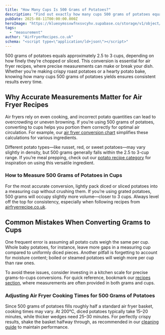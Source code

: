 ```yaml
---
title: "How Many Cups Is 500 Grams of Potatoes?"
description: "Find out exactly how many cups 500 grams of potatoes equals for perfect air fryer recipes every time. No more guesswork!"
pubDate: 2025-08-11T00:00:00.000Z
heroImage: "https://klueoymssxwfnxsvcyhv.supabase.co/storage/v1/object/public/md/how-many-cups-is-500-grams-of-potatoes-e9641809.webp"
tags:
  - "measurement"
author: "AirFryerRecipes.co.uk"
schema: "<script type=\"application/ld+json\"></script>"
---
```


<p>500 grams of potatoes equals approximately 2.5 to 3 cups, depending on how finely they’re chopped or sliced. This conversion is essential for air fryer recipes, where precise measurements can make or break your dish. Whether you’re making crispy roast potatoes or a hearty potato bake, knowing how many cups 500 grams of potatoes yields ensures consistent results every time.</p>

<h2>Why Accurate Measurements Matter for Air Fryer Recipes</h2>  
<p>Air fryers rely on even cooking, and incorrect potato quantities can lead to overcrowding or uneven browning. If you’re using 500 grams of potatoes, converting to cups helps you portion them correctly for optimal air circulation. For example, our <a href=https://www.airfryerrecipe.co.uk/air-fryer-conversion-chart>air fryer conversion chart</a> simplifies these calculations for various ingredients.</p>  
<p>Different potato types—like russet, red, or sweet potatoes—may vary slightly in density, but 500 grams generally falls within the 2.5 to 3-cup range. If you’re meal prepping, check out our <a href=https://www.airfryerrecipe.co.uk/recipe-category/potatoes>potato recipe category</a> for inspiration on using this versatile ingredient.</p>  

<h3>How to Measure 500 Grams of Potatoes in Cups</h3>  
<p>For the most accurate conversion, lightly pack diced or sliced potatoes into a measuring cup without crushing them. If you’re using grated potatoes, 500 grams will occupy slightly more volume—closer to 3 cups. Always level off the top for consistency, especially when following recipes from <a href=https://www.airfryerrecipe.co.uk>airfryerrecipe.co.uk</a>.</p>  

<h2>Common Mistakes When Converting Grams to Cups</h2>  
<p>One frequent error is assuming all potato cuts weigh the same per cup. Whole baby potatoes, for instance, leave more gaps in a measuring cup compared to uniformly diced pieces. Another pitfall is forgetting to account for moisture content; boiled or steamed potatoes will weigh more per cup than raw ones.</p>  
<p>To avoid these issues, consider investing in a kitchen scale for precise grams-to-cups conversions. For quick reference, bookmark our <a href=https://www.airfryerrecipe.co.uk/recipes>recipes section</a>, where measurements are often provided in both grams and cups.</p>  

<h3>Adjusting Air Fryer Cooking Times for 500 Grams of Potatoes</h3>  
<p>Since 500 grams of potatoes fills roughly half a standard air fryer basket, cooking times may vary. At 200°C, diced potatoes typically take 15–20 minutes, while thicker wedges need 25–30 minutes. For perfectly crispy results, shake the basket halfway through, as recommended in our <a href=https://www.airfryerrecipe.co.uk/air-fryer-cleaner>cleaning guide</a> to maintain performance.</p>